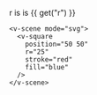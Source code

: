 <v-slider set="r" step="20" />

r is is {{ get("r") }}

```live
<v-scene mode="svg">
  <v-square
    position="50 50"
    r="25"
    stroke="red"
    fill="blue"
  />
</v-scene>
```
